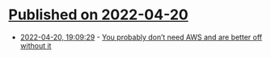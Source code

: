 # [Published on 2022-04-20](index.md)

* [2022-04-20, 19:09:29](https://news.ycombinator.com/item?id=31101516) - [You probably don’t need AWS and are better off without it](https://www.trickster.dev/post/you-probably-dont-need-aws-and-are-better-off-without-it/)
